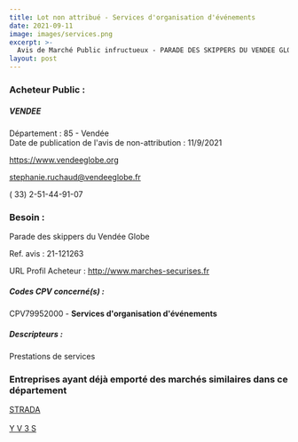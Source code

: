 ```yaml
---
title: Lot non attribué - Services d'organisation d'événements
date: 2021-09-11
image: images/services.png
excerpt: >-
  Avis de Marché Public infructueux - PARADE DES SKIPPERS DU VENDEE GLOBE
layout: post
---
```


### Acheteur Public :
##### VENDEE
Département : 85 - Vendée<br/>
Date de publication de l'avis de non-attribution : 11/9/2021


https://www.vendeeglobe.org

stephanie.ruchaud@vendeeglobe.fr

( 33) 2-51-44-91-07
### Besoin :

Parade des skippers du Vendée Globe

Ref. avis : 21-121263

URL Profil Acheteur : http://www.marches-securises.fr

##### Codes CPV concerné(s) :
CPV79952000 - **Services d'organisation d'événements** <br/>

##### Descripteurs :
Prestations de services <br/>

### Entreprises ayant déjà emporté des marchés similaires dans ce département
<a href="/entreprise-562/siren-443711551">STRADA</a><br/><br/>
<a href="/entreprise-566/siren-493306161">Y V 3 S</a><br/><br/>
